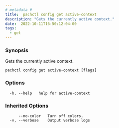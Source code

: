 ```yaml
---
# metadata # 
title:  pachctl config get active-context
description: "Gets the currently active context."
date:  2022-10-11T16:50:12-04:00
tags:
  - get
---
```


### Synopsis

Gets the currently active context.

```
pachctl config get active-context [flags]
```

### Options

```
  -h, --help   help for active-context
```

### Inherited Options

```
      --no-color   Turn off colors.
  -v, --verbose    Output verbose logs
```


